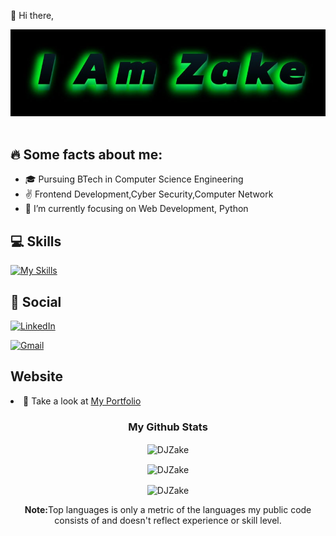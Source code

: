 👋 Hi there,
<!---
DJZake/DJZake is a ✨ special ✨ repository because its `README.md` (this file) appears on your GitHub profile.
You can click the Preview link to take a look at your changes.
--->
<div align="center"> 
  <img src="https://github.com/DJZake/DJZake/blob/main/name.jpg" alt="Zake" />
</div><br>

## 🔥 Some facts about me:

* 🎓 Pursuing BTech in Computer Science Engineering
* ✌️ Frontend Development,Cyber Security,Computer Network
* 🌱 I’m currently focusing on Web Development, Python


 ## 💻 Skills
[![My Skills](https://skillicons.dev/icons?i=python,html,css,java,c,vscode,linux,javascript,bootstrap)]()



## 📱 Social

[![LinkedIn](https://img.shields.io/badge/LinkedIn-0077B5?style=for-the-badge&logo=linkedin&logoColor=white)](https://www.linkedin.com/in/alen-joseph-/)
<!--[![Twitter](https://img.shields.io/badge/Twitter-%231DA1F2.svg?style=for-the-badge&logo=Twitter&logoColor=white)](https://twitter.com/)-->
[![Gmail](https://img.shields.io/badge/Gmail-D14836?style=for-the-badge&logo=gmail&logoColor=white)](mailto:zake282003@gmail.com)

## Website
<li>👀 Take a look at <a href="https://alenjoseph.me" target="_blank">My Portfolio</a></li>
<h3 align="center">My Github Stats</h3>
<div align="center">
<p><img align="center" src="https://github-readme-stats.vercel.app/api/top-langs?username=DJZake&show_icons=true&locale=en&layout=compact" alt="DJZake" /></p>

<p><img align="center" src="https://github-readme-stats.vercel.app/api?username=DJZake&show_icons=true&locale=en" alt="DJZake" /></p>

<p><img align="center" src="https://github-readme-streak-stats.herokuapp.com/?user=DJZake&" alt="DJZake" /></p>
<b>Note:</b>Top languages is only a metric of the languages my public code consists of and doesn't reflect experience or skill level.
</div>
